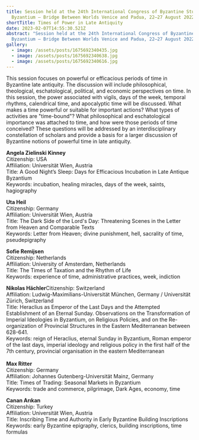 ```yaml
---
title: Session held at the 24th International Congress of Byzantine Studies
  Byzantium – Bridge Between Worlds Venice and Padua, 22–27 August 2022
shortTitle: Times of Power in Late Antiquity
date: 2023-02-07T14:55:30.521Z
abstract: "Session held at the 24th International Congress of Byzantine Studies
  Byzantium – Bridge Between Worlds Venice and Padua, 22–27 August 2022 "
gallery:
  - image: /assets/posts/1675692340435.jpg
  - image: /assets/posts/1675692340638.jpg
  - image: /assets/posts/1675692340616.jpg
---
```

This session focuses on powerful or efficacious periods of time in Byzantine late antiquity. The discussion will include philosophical, theological, eschatological, political, and economic perspectives on time. In this session, the power associated with vigils, days of the week, temporal rhythms, calendrical time, and apocalyptic time will be discussed. What makes a time powerful or suitable for important actions? What types of activities are "time-bound"? What philosophical and eschatological importance was attached to time, and how were those periods of time conceived? These questions will be addressed by an interdisciplinary constellation of scholars and provide a basis for a larger discussion of Byzantine notions of powerful time in late antiquity.

**Angela Zielinski Kinney**\
Citizenship: USA\
Affiliation: Universität Wien, Austria\
Title: A Good Night’s Sleep: Days for Efficacious Incubation in Late Antique Byzantium\
Keywords: incubation, healing miracles, days of the week, saints, hagiography

**Uta Heil**\
Citizenship: Germany\
Affiliation: Universität Wien, Austria\
Title: The Dark Side of the Lord's Day: Threatening Scenes in the Letter from Heaven and Comparable Texts\
Keywords: Letter from Heaven; divine punishment, hell, sacrality of time, pseudepigraphy

**Sofie Remijsen**\
Citizenship: Netherlands\
Affiliation: University of Amsterdam, Netherlands\
Title: The Times of Taxation and the Rhythm of Life\
Keywords: experience of time, administrative practices, week, indiction

**Nikolas Hächler**Citizenship: Switzerland\
Affiliation: Ludwig-Maximilians-Universität München, Germany / Universität Zürich, Switzerland\
Title: Heraclius as Emperor of the Last Days and the Attempted Establishment of an Eternal Sunday. Observations on the Transformation of Imperial Ideologies in Byzantium, on Religious Policies, and on the Re-organization of Provincial Structures in the Eastern Mediterranean between 628-641.\
Keywords: reign of Heraclius, eternal Sunday in Byzantium, Roman emperor of the last days, imperial ideology and religious policy in the first half of the 7th century, provincial organisation in the eastern Mediterranean\
\
**Max Ritter**\
Citizenship: Germany\
Affiliation: Johannes Gutenberg-Universität Mainz, Germany\
Title: Times of Trading: Seasonal Markets in Byzantium\
Keywords: trade and commerce, pilgrimage, Dark Ages, economy, time

**Canan Arıkan**\
Citizenship: Turkey\
Affiliation: Universität Wien, Austria\
Title: Inscribing Time and Authority in Early Byzantine Building Inscriptions\
Keywords: early Byzantine epigraphy, clerics, building inscriptions, time formulas